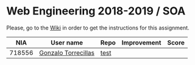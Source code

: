 # Web Engineering 2018-2019 / SOA
Please, go to the [Wiki](https://github.com/UNIZAR-30246-WebEngineering/lab5-soa/wiki) in order to get the instructions for this assignment.

NIA    | User name | Repo | Improvement | Score
-------|-----------|------|-------------|--------
| 718556 | [Gonzalo Torrecillas](https://github.com/gonzalotp) |[test](https://github.com/gonzalotp/lab5-soa/tree/test) | |